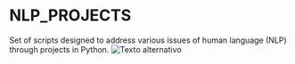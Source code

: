 # NLP_PROJECTS
Set of scripts designed to address various issues of human language (NLP) through projects in Python.
![Texto alternativo](https://miro.medium.com/v2/resize:fit:640/format:webp/0*d_meDEuXNs0ltMlr)
